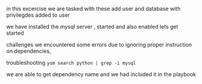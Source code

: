 in this excercise we are tasked with these 
add user and database with privilegdes added to user

we have installed the mysql server , started and also enabled
lets get started

challenges
we encountered some errors due to ignoring proper instruction
on dependencies,

troubleshooting
`yum search python | grep -i mysql`

we are able to get dependency name and we had included it in the 
playbook